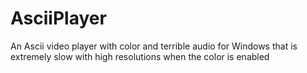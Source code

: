 # AsciiPlayer

An Ascii video player with color and terrible audio for Windows that is extremely slow with high resolutions when the color is enabled
